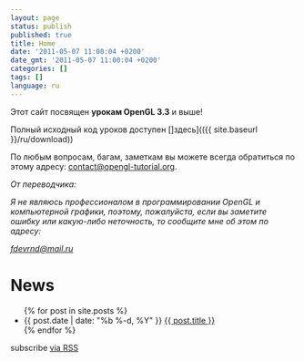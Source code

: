 ```yaml
---
layout: page
status: publish
published: true
title: Home
date: '2011-05-07 11:00:04 +0200'
date_gmt: '2011-05-07 11:00:04 +0200'
categories: []
tags: []
language: ru
---
```

Этот сайт посвящен **урокам OpenGL 3.3** и выше!

Полный исходный код уроков доступен []здесь](({{ site.baseurl }}/ru/download))

По любым вопросам, багам, заметкам вы можете всегда обратиться по этому адресу: <a href="mailto:contact@opengl-tutorial.org">contact@opengl-tutorial.org</a>.

*От переводчика:*

*Я не являюсь профессионалом в программировании OpenGL и компьютерной графики, поэтому, пожалуйста, если вы заметите ошибку или какую-либо неточность, то сообщите мне об этом по адресу:*

*<a href="mailto:fdevrnd@mail.ru">fdevrnd@mail.ru</a>*

<div class="home">

  <h1>News</h1>

  <ul class="posts">
    {% for post in site.posts %}
      <li>
        <span class="post-date">{{ post.date | date: "%b %-d, %Y" }}</span>
        <a class="post-link" href="{{ site.baseurl }}{{ post.url }}">{{ post.title }}</a>
      </li>
    {% endfor %}
  </ul>

  <p class="rss-subscribe">subscribe <a href="{{ "/feed.xml" | prepend: site.baseurl }}">via RSS</a></p>

</div>
